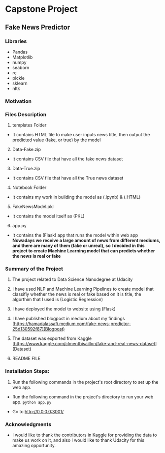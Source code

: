# Capstone Project

## Fake News Predictor

### Libraries

- Pandas
- Matplotlib
- numpy
- seaborn
- re
- pickle
- sklearn
- nltk

### Motivation

### Files Description

1. templates Folder

- It contains HTML file to make user inputs news title, then output the predicted value (fake, or true) by the model

2.  Data-Fake.zip

- It contains CSV file that have all the fake news dataset

3.  Data-True.zip

- It contains CSV file that have all the True news dataset

4. Notebook Folder

- It contains my work in building the model as (.ipynb) & (.HTML)

5. FakeNewsModel.pkl

- It contains the model itself as (PKL)

6. app.py

- It contains the (Flask) app that runs the model within web app
  **Nowadays we receive a large amount of news from different mediums, and there are many of them (fake or unreal), so I decided in this project to create Machine Learning model that can predicts whether the news is real or fake**

### Summary of the Project

1. The project related to Data Science Nanodegree at Udacity
2. I have used NLP and Machine Learning Pipelines to create model that classifiy whether the news is real or fake based on it is title, the algorthim that I used is (Logistic Regression)
3. I have deployed the model to website using (Flask)
4. I have published blogpost in medium about my findings [https://hamadalassafi.medium.com/fake-news-predictor-25d130592f87](Blogpost)
5. The dataset was exported from Kaggle [https://www.kaggle.com/clmentbisaillon/fake-and-real-news-dataset](Dataset)

6. README FILE

### Installation Steps:

1. Run the following commands in the project's root directory to set up the web app.

- Run the following command in the project's directory to run your web app.
  `python app.py`

- Go to http://0.0.0.0:3001/

### Acknowledgments

- I would like to thank the contributors in Kaggle for providing the data to make us work on it, and also I would like to thank Udacity for this amazing opportunity.
